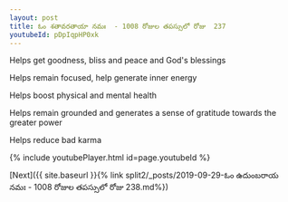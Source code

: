 ```yaml
---
layout: post
title: ఓం శతావరతాయా నమః  - 1008 రోజుల తపస్సులో రోజు  237
youtubeId: pDpIqpHP0xk
---
```

 
 
Helps get goodness, bliss and peace and God's blessings
 
Helps remain focused, help generate inner energy 
 
Helps boost physical and mental health 
 
Helps remain grounded and generates a sense of gratitude towards the greater power 
 
Helps reduce bad karma
 
 
 
 


{% include youtubePlayer.html id=page.youtubeId %}
 
[Next]({{ site.baseurl }}{% link  split2/_posts/2019-09-29-ఓం ఉదుంబరాయ నమః  - 1008 రోజుల తపస్సులో రోజు  238.md%})
 
